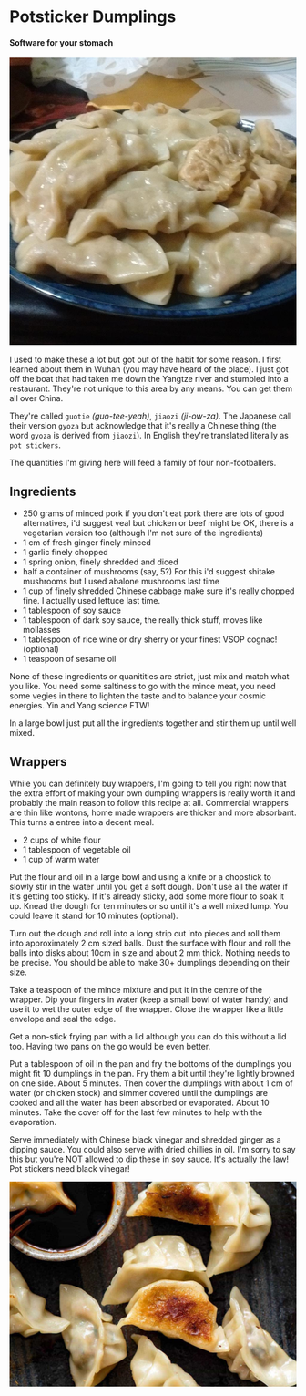 # Potsticker Dumplings
#### Software for your stomach

![pot stickers](2338345.jpg)

I used to make these a lot but got out of the habit for some reason. I first learned about them in Wuhan (you may have heard of the place). I just got off the boat that had taken me down the Yangtze river and stumbled into a restaurant. They're not unique to this area by any means. You can get them all over China.  

They're called `guotie` _(guo-tee-yeah)_, `jiaozi` _(ji-ow-za)_. The Japanese call their version `gyoza` but acknowledge that it's really a Chinese thing 
(the word `gyoza` is derived from `jiaozi`). In English they're translated literally as `pot stickers`.

The quantities I'm giving here will feed a family of four non-footballers.

## Ingredients

* 250 grams of minced pork 
  if you don't eat pork there are lots of good alternatives, 
  i'd suggest veal but chicken or beef might be OK, 
  there is a vegetarian version too (although I'm not sure of the ingredients)
* 1 cm of fresh ginger finely minced
* 1 garlic finely chopped
* 1 spring onion, finely shredded and diced 
* half a container of mushrooms (say, 5?)
  For this i'd suggest shitake mushrooms but I used abalone mushrooms last time
* 1 cup of finely shredded Chinese cabbage make sure it's really chopped fine. I actually used lettuce last time. 
* 1 tablespoon of soy sauce
* 1 tablespoon of dark soy sauce, the really thick stuff, moves like mollasses
* 1 tablespoon of rice wine or dry sherry or your finest VSOP cognac! (optional)
* 1 teaspoon of sesame oil

None of these ingredients or quanitities are strict, just mix and match what you like. You need some saltiness to 
go with the mince meat, you need some vegies in there to lighten the taste and to balance your cosmic energies. 
Yin and Yang science FTW! 

In a large bowl just put all the ingredients together and stir them up until well mixed.

## Wrappers

While you can definitely buy wrappers, I'm going to tell you right now that the extra effort of making your own dumpling wrappers 
is really worth it and probably the main reason to follow this recipe at all. 
Commercial wrappers are thin like wontons, home made wrappers are thicker and more absorbant. 
This turns a entree into a decent meal.

* 2 cups of white flour
* 1 tablespoon of vegetable oil
* 1 cup of warm water 

Put the flour and oil in a large bowl and using a knife or a chopstick to slowly stir in the water until you get a soft dough.
Don't use all the water if it's getting too sticky. If it's already sticky, add some more flour to soak it up. 
Knead the dough for ten minutes or so until it's a well mixed lump. You could leave it stand for 10 minutes (optional).

Turn out the dough and roll into a long strip cut into pieces and roll them into approximately 2 cm sized balls.
Dust the surface with flour and roll the balls into disks about 10cm in size and about 2 mm thick. 
Nothing needs to be precise. You should be able to make 30+ dumplings depending on their size.

Take a teaspoon of the mince mixture and put it in the centre of the wrapper. 
Dip your fingers in water (keep a small bowl of water handy) and use it to wet the outer edge of the wrapper.
Close the wrapper like a little envelope and seal the edge. 

Get a non-stick frying pan with a lid although you can do this without a lid too. Having two pans on the go would be even better.

Put a tablespoon of oil in the pan and fry the bottoms of the dumplings you might fit 10 dumplings in the pan. 
Fry them a bit until they're lightly browned on one side. About 5 minutes. 
Then cover the dumplings with about 1 cm of water (or chicken stock) and simmer covered until the dumplings are cooked 
and all the water has been absorbed or evaporated. About 10 minutes. 
Take the cover off for the last few minutes to help with the evaporation.

Serve immediately with Chinese black vinegar and shredded ginger as a dipping sauce.
You could also serve with dried chillies in oil.
I'm sorry to say this but you're NOT allowed to dip these in soy sauce. It's actually the law! 
Pot stickers need black vinegar!

![More pot stickers](Potstickers_6-landscape.jpg)

